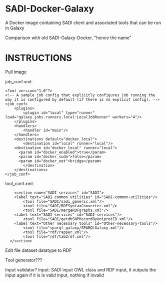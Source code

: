 # SADI-Docker-Galaxy
A Docker image containing SADI client and associated tools that can be run in Galaxy

Comparison with old SADI-Galaxy-Docker, "hence the name"



# INSTRUCTIONS

Pull image

job_conf.xml:

```
<?xml version="1.0"?>
<!-- A sample job config that explicitly configures job running the way it is configured by default (if there is no explicit config). -->
<job_conf>
    <plugins>
        <plugin id="local" type="runner" load="galaxy.jobs.runners.local:LocalJobRunner" workers="4"/>
    </plugins>
    <handlers>
        <handler id="main"/>
    </handlers>
    <destinations default="docker_local">
        <destination id="local" runner="local"/>
	<destination id="docker_local" runner="local">
	  <param id="docker_enabled">true</param>
	  <param id="docker_sudo">false</param>
	  <param id="docker_net">bridge</param>
        </destination>
    </destinations>
</job_conf>

```

tool_conf.xml:

```
    <section name="SADI services" id="SADI">
	<label text="SADI common utilities" id="SADI-common-utilities"/>
		<tool file="SADI/sadi_generic.xml"/>
		<tool file="SADI/RDFSyntaxConverter.xml"/>
		<tool file="SADI/mergeRDFgraphs.xml"/>
	<label text="SADI services" id="SADI-services"/>
		<tool file="SADI/getdbSNPRecordByUniprotID.xml"/>
	<label text="Other necessary tools" id="Other-necessary-tools"/>
		<tool file="sparql_galaxy/SPARQLGalaxy.xml"/>
		<tool file="rdf/rapper.xml"/>
		<tool file="rdf/tab2rdf.xml"/>
  </section>
```

Edit file dataset datatype to RDF

Tool generator???

Input validator? Input: SADI input OWL class and RDF input, it outputs the input again if it is is valid input, nothing if invalid









